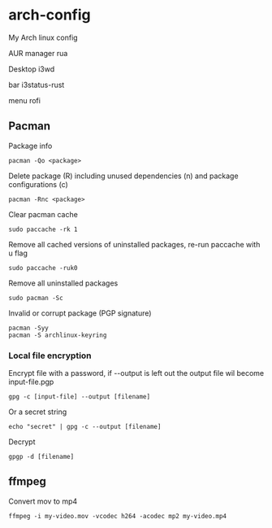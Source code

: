 # arch-config
My Arch linux config

AUR manager
rua

Desktop
i3wd

bar
i3status-rust

menu
rofi

## Pacman
Package info
```
pacman -Qo <package>
```

Delete package (R) including unused dependencies (n) and package configurations (c)
```
pacman -Rnc <package>
```

Clear pacman cache
```
sudo paccache -rk 1
```

Remove all cached versions of uninstalled packages, re-run paccache with u flag
```
sudo paccache -ruk0
```

Remove all uninstalled packages
```
sudo pacman -Sc
```

Invalid or corrupt package (PGP signature)
```
pacman -Syy
pacman -S archlinux-keyring
```

### Local file encryption
Encrypt file with a password, if --output is left out the output file wil become input-file.pgp
```
gpg -c [input-file] --output [filename]
```
Or a secret string
```
echo "secret" | gpg -c --output [filename]
```

Decrypt
```
gpgp -d [filename]
```

## ffmpeg
Convert mov to mp4
```
ffmpeg -i my-video.mov -vcodec h264 -acodec mp2 my-video.mp4
```

